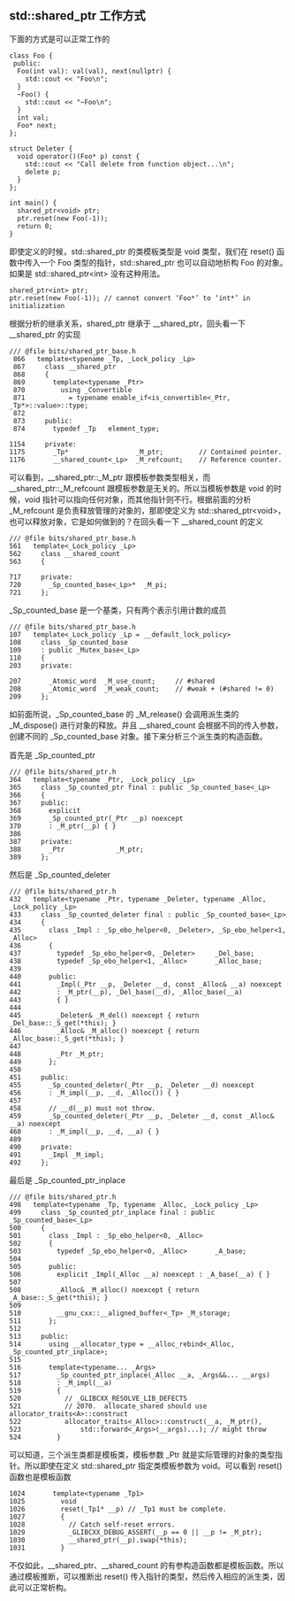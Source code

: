 ## std::shared_ptr<void> 工作方式
下面的方式是可以正常工作的
```
class Foo {
 public:
  Foo(int val): val(val), next(nullptr) {
    std::cout << "Foo\n";
  }
  ~Foo() {
    std::cout << "~Foo\n";
  }
  int val;
  Foo* next;
};

struct Deleter {
  void operator()(Foo* p) const {
	std::cout << "Call delete from function object...\n";
	delete p;
  }
};

int main() {
  shared_ptr<void> ptr;
  ptr.reset(new Foo(-1));
  return 0;
}
```
即使定义的时候，std::shared_ptr 的类模板类型是 void 类型，我们在 reset() 函数中传入一个 Foo 类型的指针，std::shared_ptr 也可以自动地析构 Foo 的对象。如果是 std::shared_ptr\<int> 没有这种用法。
```
shared_ptr<int> ptr;
ptr.reset(new Foo(-1)); // cannot convert ‘Foo*’ to ‘int*’ in initialization
```
根据分析的继承关系，shared_ptr 继承于 __shared_ptr，回头看一下 __shared_ptr 的实现
```
/// @file bits/shared_ptr_base.h
 866   template<typename _Tp, _Lock_policy _Lp>
 867     class __shared_ptr
 868     {
 869       template<typename _Ptr>
 870         using _Convertible
 871           = typename enable_if<is_convertible<_Ptr, _Tp*>::value>::type;
 872 
 873     public:
 874       typedef _Tp   element_type;

1154     private:
1175       _Tp*                 _M_ptr;         // Contained pointer.
1176       __shared_count<_Lp>  _M_refcount;    // Reference counter.
```
可以看到，__shared_ptr::\_M_ptr 跟模板参数类型相关，而 __shared_ptr::\_M_refcount 跟模板参数是无关的。所以当模板参数是 void 的时候，void 指针可以指向任何对象，而其他指针则不行。根据前面的分析 \_M_refcount 是负责释放管理的对象的，那即使定义为 std::shared_ptr\<void>，也可以释放对象，它是如何做到的？在回头看一下 __shared_count 的定义
```
/// @file bits/shared_ptr_base.h
561   template<_Lock_policy _Lp>
562     class __shared_count
563     {

717     private:
720       _Sp_counted_base<_Lp>*  _M_pi;
721     };
```
\_Sp_counted_base 是一个基类，只有两个表示引用计数的成员
```
/// @file bits/shared_ptr_base.h
107   template<_Lock_policy _Lp = __default_lock_policy>
108     class _Sp_counted_base
109     : public _Mutex_base<_Lp>
110     {
203     private:  

207       _Atomic_word  _M_use_count;     // #shared
208       _Atomic_word  _M_weak_count;    // #weak + (#shared != 0)
209     };
```
如前面所说，_Sp_counted_base 的 \_M_release() 会调用派生类的 \_M_dispose() 进行对象的释放。并且 __shared_count 会根据不同的传入参数，创建不同的 \_Sp_counted_base 对象。接下来分析三个派生类的构造函数。

首先是 \_Sp_counted_ptr
```
/// @file bits/shared_ptr.h
364   template<typename _Ptr, _Lock_policy _Lp>
365     class _Sp_counted_ptr final : public _Sp_counted_base<_Lp>
366     {
367     public:
368       explicit
369       _Sp_counted_ptr(_Ptr __p) noexcept
370       : _M_ptr(__p) { }
386 
387     private:
388       _Ptr             _M_ptr;
389     };
```
然后是 \_Sp_counted_deleter
```
/// @file bits/shared_ptr.h
432   template<typename _Ptr, typename _Deleter, typename _Alloc, _Lock_policy _Lp>
433     class _Sp_counted_deleter final : public _Sp_counted_base<_Lp>
434     {
435       class _Impl : _Sp_ebo_helper<0, _Deleter>, _Sp_ebo_helper<1, _Alloc>
436       {
437         typedef _Sp_ebo_helper<0, _Deleter>     _Del_base;
438         typedef _Sp_ebo_helper<1, _Alloc>       _Alloc_base;
439 
440       public:
441         _Impl(_Ptr __p, _Deleter __d, const _Alloc& __a) noexcept
442         : _M_ptr(__p), _Del_base(__d), _Alloc_base(__a)
443         { }
444 
445         _Deleter& _M_del() noexcept { return _Del_base::_S_get(*this); }
446         _Alloc& _M_alloc() noexcept { return _Alloc_base::_S_get(*this); }
447 
448         _Ptr _M_ptr;
449       };
450 
451     public:
455       _Sp_counted_deleter(_Ptr __p, _Deleter __d) noexcept
456       : _M_impl(__p, __d, _Alloc()) { }
457 
458       // __d(__p) must not throw.
459       _Sp_counted_deleter(_Ptr __p, _Deleter __d, const _Alloc& __a) noexcept
460       : _M_impl(__p, __d, __a) { }
489 
490     private:
491       _Impl _M_impl;
492     };
```
最后是 \_Sp_counted_ptr_inplace
```
/// @file bits/shared_ptr.h
498   template<typename _Tp, typename _Alloc, _Lock_policy _Lp>
499     class _Sp_counted_ptr_inplace final : public _Sp_counted_base<_Lp>
500     {
501       class _Impl : _Sp_ebo_helper<0, _Alloc>
502       {
503         typedef _Sp_ebo_helper<0, _Alloc>       _A_base;
504 
505       public:
506         explicit _Impl(_Alloc __a) noexcept : _A_base(__a) { }
507 
508         _Alloc& _M_alloc() noexcept { return _A_base::_S_get(*this); }
509 
510         __gnu_cxx::__aligned_buffer<_Tp> _M_storage;
511       };
512 
513     public:
514       using __allocator_type = __alloc_rebind<_Alloc, _Sp_counted_ptr_inplace>;
515
516       template<typename... _Args>
517         _Sp_counted_ptr_inplace(_Alloc __a, _Args&&... __args)
518         : _M_impl(__a)
519         {
520           // _GLIBCXX_RESOLVE_LIB_DEFECTS
521           // 2070.  allocate_shared should use allocator_traits<A>::construct
522           allocator_traits<_Alloc>::construct(__a, _M_ptr(),
523               std::forward<_Args>(__args)...); // might throw
524         }
```
可以知道，三个派生类都是模板类，模板参数 _Ptr 就是实际管理的对象的类型指针。所以即使在定义 std::shared_ptr 指定类模板参数为 void。可以看到 reset() 函数也是模板函数
```
1024       template<typename _Tp1>
1025         void
1026         reset(_Tp1* __p) // _Tp1 must be complete.
1027         {
1028           // Catch self-reset errors.
1029           _GLIBCXX_DEBUG_ASSERT(__p == 0 || __p != _M_ptr);
1030           __shared_ptr(__p).swap(*this);
1031         }
```
不仅如此，\__shared_ptr、\__shared_count 的有参构造函数都是模板函数。所以通过模板推断，可以推断出 reset() 传入指针的类型，然后传入相应的派生类，因此可以正常析构。